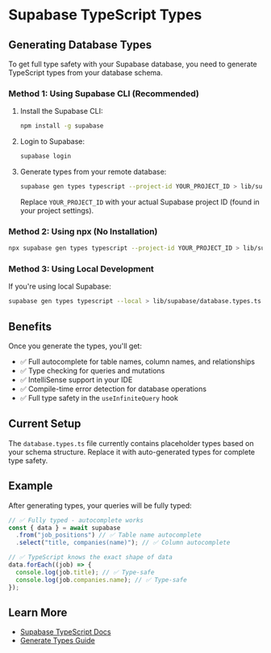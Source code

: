 # Supabase TypeScript Types

## Generating Database Types

To get full type safety with your Supabase database, you need to generate TypeScript types from your database schema.

### Method 1: Using Supabase CLI (Recommended)

1. Install the Supabase CLI:

   ```bash
   npm install -g supabase
   ```

2. Login to Supabase:

   ```bash
   supabase login
   ```

3. Generate types from your remote database:

   ```bash
   supabase gen types typescript --project-id YOUR_PROJECT_ID > lib/supabase/database.types.ts
   ```

   Replace `YOUR_PROJECT_ID` with your actual Supabase project ID (found in your project settings).

### Method 2: Using npx (No Installation)

```bash
npx supabase gen types typescript --project-id YOUR_PROJECT_ID > lib/supabase/database.types.ts
```

### Method 3: Using Local Development

If you're using local Supabase:

```bash
supabase gen types typescript --local > lib/supabase/database.types.ts
```

## Benefits

Once you generate the types, you'll get:

- ✅ Full autocomplete for table names, column names, and relationships
- ✅ Type checking for queries and mutations
- ✅ IntelliSense support in your IDE
- ✅ Compile-time error detection for database operations
- ✅ Full type safety in the `useInfiniteQuery` hook

## Current Setup

The `database.types.ts` file currently contains placeholder types based on your schema structure. Replace it with auto-generated types for complete type safety.

## Example

After generating types, your queries will be fully typed:

```typescript
// ✅ Fully typed - autocomplete works
const { data } = await supabase
  .from("job_positions") // ✅ Table name autocomplete
  .select("title, companies(name)"); // ✅ Column autocomplete

// ✅ TypeScript knows the exact shape of data
data.forEach((job) => {
  console.log(job.title); // ✅ Type-safe
  console.log(job.companies.name); // ✅ Type-safe
});
```

## Learn More

- [Supabase TypeScript Docs](https://supabase.com/docs/reference/javascript/typescript-support)
- [Generate Types Guide](https://supabase.com/docs/guides/api/rest/generating-types)
